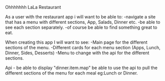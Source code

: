Ohhhhhhh LaLa Restaurant

As a user with the restaurant app i will want to be able to:
    -navigate a site that has a menu with different sections, App, Salads, Dinner etc.
    -be able to see each section separately.
    -of course be able to find something great to eat.

When creating this app I will want to see:
    -Main page for the different sections of the menu.
    -Different cards for each menu section (Apps, Lunch, Dinner, Sides, Desserts)
    -Menu to change with the api for the different sections.


Api -
be able to display "dinner.item.map"
be able to use the api to pull the different sections of the menu for each meal eg:Lunch or Dinner.
           